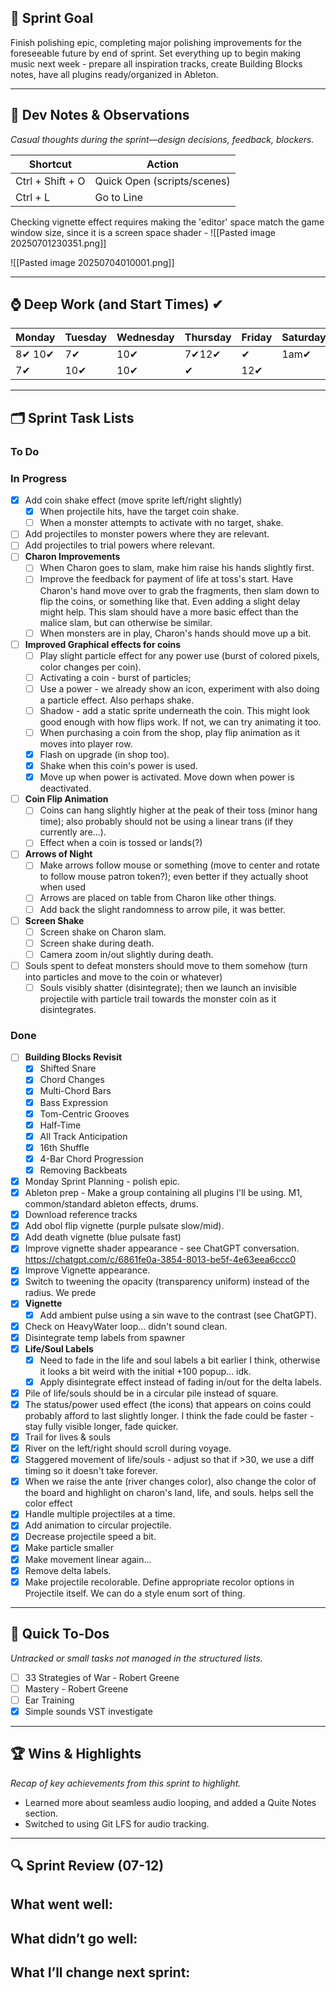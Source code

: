 
## 🎯 Sprint Goal  
Finish polishing epic, completing major polishing improvements for the foreseeable future by end of sprint. Set everything up to begin making music next week - prepare all inspiration tracks, create Building Blocks notes, have all plugins ready/organized in Ableton.

---
## 🧠 Dev Notes & Observations  
_Casual thoughts during the sprint—design decisions, feedback, blockers._

| Shortcut         | Action                      |
| ---------------- | --------------------------- |
| Ctrl + Shift + O | Quick Open (scripts/scenes) |
| Ctrl + L         | Go to Line                  |

Checking vignette effect requires making the 'editor' space match the game window size, since it is a screen space shader - 
![[Pasted image 20250701230351.png]]

![[Pasted image 20250704010001.png]]

---

## ⌚ Deep Work (and Start Times) ✔

| Monday | Tuesday | Wednesday | Thursday | Friday | Saturday | Sunday |
| ------ | ------- | --------- | -------- | ------ | -------- | ------ |
| 8✔ 10✔ | 7✔      | 10✔       | 7✔12✔    | ✔      | 1am✔     | 10✔    |
| 7✔     | 10✔     | 10✔<br>   | ✔        | 12✔    |          |        |

---
## 🗂️ Sprint Task Lists
### To Do  

### In Progress  
- [x] Add coin shake effect (move sprite left/right slightly)
	- [x] When projectile hits, have the target coin shake.
	- [ ] When a monster attempts to activate with no target, shake.
- [ ] Add projectiles to monster powers where they are relevant.
- [ ] Add projectiles to trial powers where relevant.
- [ ] **Charon Improvements**
	- [ ] When Charon goes to slam, make him raise his hands slightly first. 
	- [ ] Improve the feedback for payment of life at toss's start. Have Charon's hand move over to grab the fragments, then slam down to flip the coins, or something like that. Even adding a slight delay might help. This slam should have a more basic effect than the malice slam, but can otherwise be similar.
	- [ ] When monsters are in play, Charon's hands should move up a bit. 
- [ ] **Improved Graphical effects for coins**
	- [ ] Play slight particle effect for any power use (burst of colored pixels, color changes per coin).
	- [ ] Activating a coin - burst of particles; 
	- [ ] Use a power - we already show an icon, experiment with also doing a particle effect. Also perhaps shake.
	- [ ] Shadow - add a static sprite underneath the coin. This might look good enough with how flips work. If not, we can try animating it too. 
	- [ ] When purchasing a coin from the shop, play flip animation as it moves into player row.
	- [x] Flash on upgrade (in shop too).
	- [x] Shake when this coin's power is used.
	- [x] Move up when power is activated. Move down when power is deactivated.
- [ ] **Coin Flip Animation**
	- [ ] Coins can hang slightly higher at the peak of their toss (minor hang time); also probably should not be using a linear trans (if they currently are...).
	- [ ] Effect when a coin is tossed or lands(?)
- [ ] **Arrows of Night**
	- [ ] Make arrows follow mouse or something (move to center and rotate to follow mouse patron token?); even better if they actually shoot when used
	- [ ] Arrows are placed on table from Charon like other things.
	- [ ] Add back the slight randomness to arrow pile, it was better. 
- [ ] **Screen Shake**
	- [ ] Screen shake on Charon slam.
	- [ ] Screen shake during death.
	- [ ] Camera zoom in/out slightly during death.
- [ ] Souls spent to defeat monsters should move to them somehow (turn into particles and move to the coin or whatever)
	- [ ] Souls visibly shatter (disintegrate); then we launch an invisible projectile with particle trail towards the monster coin as it disintegrates.

### Done  
- [ ] **Building Blocks Revisit**
	- [x] Shifted Snare
	- [x] Chord Changes
	- [x] Multi-Chord Bars
	- [x] Bass Expression
	- [x] Tom-Centric Grooves
	- [x] Half-Time
	- [x] All Track Anticipation
	- [x] 16th Shuffle
	- [x] 4-Bar Chord Progression
	- [x] Removing Backbeats
- [x] Monday Sprint Planning - polish epic.
- [x] Ableton prep - Make a group containing all plugins I'll be using. M1, common/standard ableton effects, drums.
- [x] Download reference tracks
- [x] Add obol flip vignette (purple pulsate slow/mid).
- [x] Add death vignette (blue pulsate fast)
- [x] Improve vignette shader appearance - see ChatGPT conversation. https://chatgpt.com/c/6861fe0a-3854-8013-be5f-4e63eea6ccc0
- [x]  Improve Vignette appearance.
- [x] Switch to tweening the opacity (transparency uniform) instead of the radius. We prede
- [x] **Vignette**
	- [x] Add ambient pulse using a sin wave to the contrast (see ChatGPT).
- [x] Check on HeavyWater loop... didn't sound clean.
- [x] Disintegrate temp labels from spawner
- [x] **Life/Soul Labels**
	- [x] Need to fade in the life and soul labels a bit earlier I think, otherwise it looks a bit weird with the initial +100 popup... idk.
	- [x] Apply disintegrate effect instead of fading in/out for the delta labels.
- [x] Pile of life/souls should be in a circular pile instead of square.
- [x] The status/power used effect (the icons) that appears on coins could probably afford to last slightly longer. I think the fade could be faster - stay fully visible longer, fade quicker.
- [x] Trail for lives & souls
- [x] River on the left/right should scroll during voyage.
- [x] Staggered movement of life/souls - adjust so that if >30, we use a diff timing so it doesn't take forever.
- [x] When we raise the ante (river changes color), also change the color of the board and highlight on charon's land, life, and souls. helps sell the color effect
- [x] Handle multiple projectiles at a time. 
- [x] Add animation to circular projectile.
- [x] Decrease projectile speed a bit.
- [x] Make particle smaller
- [x] Make movement linear again...
- [x] Remove delta labels.
- [x] Make projectile recolorable. Define appropriate recolor options in Projectile itself. We can do a style enum sort of thing.
---
## 📝 Quick To-Dos  
_Untracked or small tasks not managed in the structured lists._
- [ ] 33 Strategies of War - Robert Greene
- [ ] Mastery - Robert Greene
- [ ] Ear Training
- [x] Simple sounds VST investigate

---
## 🏆 Wins & Highlights
_Recap of key achievements from this sprint to highlight._
- Learned more about seamless audio looping, and added a Quite Notes section.
- Switched to using Git LFS for audio tracking.

---
## 🔍 Sprint Review (07-12)  
**What went well:**  
-  

**What didn’t go well:**  
-  

**What I’ll change next sprint:**  
-  
